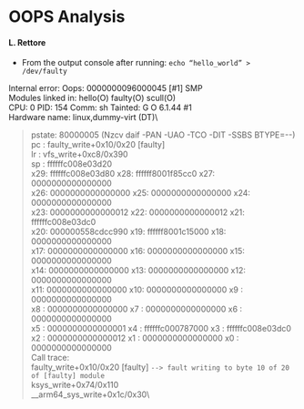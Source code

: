 # OOPS Analysis
#### L. Rettore

- From the output console after running: `echo “hello_world” > /dev/faulty`

Internal error: Oops: 0000000096000045 [#1] SMP\
Modules linked in: hello(O) faulty(O) scull(O)\
CPU: 0 PID: 154 Comm: sh Tainted: G           O       6.1.44 #1\
Hardware name: linux,dummy-virt (DT)\
>pstate: 80000005 (Nzcv daif -PAN -UAO -TCO -DIT -SSBS BTYPE=--)\
>pc : faulty_write+0x10/0x20 [faulty]\
lr : vfs_write+0xc8/0x390\
sp : ffffffc008e03d20\
x29: ffffffc008e03d80 x28: ffffff8001f85cc0 x27: 0000000000000000\
x26: 0000000000000000 x25: 0000000000000000 x24: 0000000000000000\
x23: 0000000000000012 x22: 0000000000000012 x21: ffffffc008e03dc0\
x20: 000000558cdcc990 x19: ffffff8001c15000 x18: 0000000000000000\
x17: 0000000000000000 x16: 0000000000000000 x15: 0000000000000000\
x14: 0000000000000000 x13: 0000000000000000 x12: 0000000000000000\
x11: 0000000000000000 x10: 0000000000000000 x9 : 0000000000000000\
x8 : 0000000000000000 x7 : 0000000000000000 x6 : 0000000000000000\
x5 : 0000000000000001 x4 : ffffffc000787000 x3 : ffffffc008e03dc0\
x2 : 0000000000000012 x1 : 0000000000000000 x0 : 0000000000000000\
Call trace:\
 faulty_write+0x10/0x20 [faulty]     `--> fault writing to byte 10 of 20 of [faulty] module`\
 ksys_write+0x74/0x110\
 __arm64_sys_write+0x1c/0x30\


